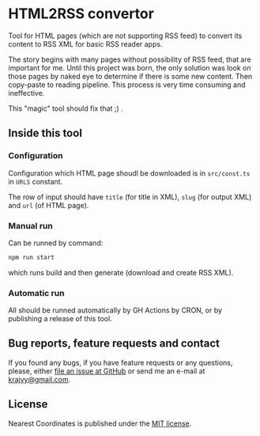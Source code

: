 # HTML2RSS convertor

Tool for HTML pages (which are not supporting RSS feed) to convert its content to RSS XML for basic RSS reader apps.

The story begins with many pages without possibility of RSS feed, that are important for me. Until this project was born, the only solution was look on those pages by naked eye to determine if there is some new content. Then copy-paste to reading pipeline. This process is very time consuming and ineffective.

This "magic" tool should fix that ;) .

## Inside this tool

### Configuration

Configuration which HTML page shoudl be downloaded is in `src/const.ts` in `URLS` constant.

The row of input should have `title` (for title in XML), `slug` (for output XML) and `url` (of HTML page).

### Manual run

Can be runned by command:

```bash
npm run start
```

which runs build and then generate (download and create RSS XML).

### Automatic run

All should be runned automatically by GH Actions by CRON, or by publishing a release of this tool.

## Bug reports, feature requests and contact

If you found any bugs, if you have feature requests or any questions, please, either [file an issue at GitHub](https://github.com/krajvy/html2rss/issues) or send me an e-mail at [krajvy@gmail.com](mailto:krajvy@gmail.com).

## License

Nearest Coordinates is published under the [MIT license](./LICENSE).
